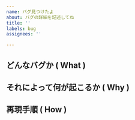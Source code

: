 ```yaml
---
name: バグ見つけたよ
about: バグの詳細を記述してね
title: ''
labels: bug
assignees: ''

---
```


## どんなバグか ( What )

## それによって何が起こるか ( Why )

## 再現手順 ( How )
